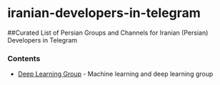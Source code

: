 # iranian-developers-in-telegram
##Curated List of Persian Groups and Channels for Iranian (Persian) Developers in Telegram
### Contents
 - [Deep Learning Group](https://telegram.me/joinchat/Ba_oHz3_zWPo9CzLKoquvw) - Machine learning and deep learning group
